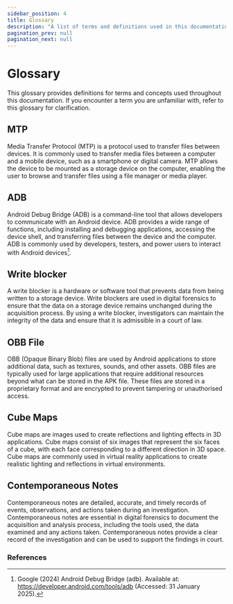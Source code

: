 ```yaml
---
sidebar_position: 4
title: Glossary
description: "A list of terms and definitions used in this documentation."
pagination_prev: null
pagination_next: null
---
```


# Glossary

This glossary provides definitions for terms and concepts used throughout this documentation. If you encounter a term you are unfamiliar with, refer to this glossary for clarification.

## MTP

Media Transfer Protocol (MTP) is a protocol used to transfer files between devices. It is commonly used to transfer media files between a computer and a mobile device, such as a smartphone or digital camera. MTP allows the device to be mounted as a storage device on the computer, enabling the user to browse and transfer files using a file manager or media player.

## ADB

Android Debug Bridge (ADB) is a command-line tool that allows developers to communicate with an Android device. ADB provides a wide range of functions, including installing and debugging applications, accessing the device shell, and transferring files between the device and the computer. ADB is commonly used by developers, testers, and power users to interact with Android devices[^1].

## Write blocker

A write blocker is a hardware or software tool that prevents data from being written to a storage device. Write blockers are used in digital forensics to ensure that the data on a storage device remains unchanged during the acquisition process. By using a write blocker, investigators can maintain the integrity of the data and ensure that it is admissible in a court of law.

## OBB File

OBB (Opaque Binary Blob) files are used by Android applications to store additional data, such as textures, sounds, and other assets. OBB files are typically used for large applications that require additional resources beyond what can be stored in the APK file. These files are stored in a proprietary format and are encrypted to prevent tampering or unauthorised access.

## Cube Maps

Cube maps are images used to create reflections and lighting effects in 3D applications. Cube maps consist of six images that represent the six faces of a cube, with each face corresponding to a different direction in 3D space. Cube maps are commonly used in virtual reality applications to create realistic lighting and reflections in virtual environments.

## Contemporaneous Notes

Contemporaneous notes are detailed, accurate, and timely records of events, observations, and actions taken during an investigation. Contemporaneous notes are essential in digital forensics to document the acquisition and analysis process, including the tools used, the data examined and any actions taken. Contemporaneous notes provide a clear record of the investigation and can be used to support the findings in court.


### References
[^1]: Google (2024) Android Debug Bridge (adb). Available at: https://developer.android.com/tools/adb (Accessed: 31 January 2025).




